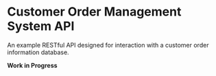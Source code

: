 # Customer Order Management System API
An example RESTful API designed for interaction with a customer order information database. 

**Work in Progress**
